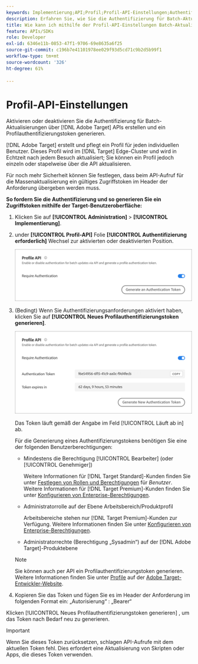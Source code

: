 ```yaml
---
keywords: Implementierung;API;Profil;Profil-API-Einstellungen;Authentifizierungstoken
description: Erfahren Sie, wie Sie die Authentifizierung für Batch-Aktualisierungen über Adobe konfigurieren [!DNL Target] APIs erstellen und ein Profilauthentifizierungstoken generieren.
title: Wie kann ich mithilfe der Profil-API-Einstellungen Batch-Aktualisierungen aktivieren oder deaktivieren?
feature: APIs/SDKs
role: Developer
exl-id: 6346e11b-0853-47f1-9706-69e8635a6f25
source-git-commit: c196b7e41101978ee029f93d5cd71c9b2d5b99f1
workflow-type: tm+mt
source-wordcount: '326'
ht-degree: 61%

---
```


# Profil-API-Einstellungen

Aktivieren oder deaktivieren Sie die Authentifizierung für Batch-Aktualisierungen über [!DNL Adobe Target] APIs erstellen und ein Profilauthentifizierungstoken generieren.

[!DNL Adobe Target] erstellt und pflegt ein Profil für jeden individuellen Benutzer. Dieses Profil wird im [!DNL Target] Edge-Cluster und wird in Echtzeit nach jedem Besuch aktualisiert; Sie können ein Profil jedoch einzeln oder stapelweise über die API aktualisieren.

Für noch mehr Sicherheit können Sie festlegen, dass beim API-Aufruf für die Massenaktualisierung ein gültiges Zugriffstoken im Header der Anforderung übergeben werden muss.

**So fordern Sie die Authentifizierung und so generieren Sie ein Zugriffstoken mithilfe der Target-Benutzeroberfläche:**

1. Klicken Sie auf **[!UICONTROL Administration]** > **[!UICONTROL Implementierung]**.
1. under **[!UICONTROL Profil-API]** Folie **[!UICONTROL Authentifizierung erforderlich]** Wechsel zur aktivierten oder deaktivierten Position.

   ![](assets/profile_api_settings.png)

1. (Bedingt) Wenn Sie Authentifizierungsanforderungen aktiviert haben, klicken Sie auf **[!UICONTROL Neues Profilauthentifizierungstoken generieren]**.

   ![](assets/profile_api_settings_2.png)

   Das Token läuft gemäß der Angabe im Feld [!UICONTROL Läuft ab in] ab.

   Für die Generierung eines Authentifizierungstokens benötigen Sie eine der folgenden Benutzerberechtigungen:

   * Mindestens die Berechtigung [!UICONTROL Bearbeiter] (oder [!UICONTROL Genehmiger])

      Weitere Informationen für [!DNL Target Standard]-Kunden finden Sie unter [Festlegen von Rollen und Berechtigungen](/help/main/administrating-target/c-user-management/c-user-management/user-management.md#roles-permissions) für *Benutzer*. Weitere Informationen für [!DNL Target Premium]-Kunden finden Sie unter [Konfigurieren von Enterprise-Berechtigungen](/help/main/administrating-target/c-user-management/property-channel/properties-overview.md).

   * Administratorrolle auf der Ebene Arbeitsbereich/Produktprofil

      Arbeitsbereiche stehen nur [!DNL Target Premium]-Kunden zur Verfügung. Weitere Informationen finden Sie unter [Konfigurieren von Enterprise-Berechtigungen](/help/main/administrating-target/c-user-management/property-channel/properties-overview.md).

   * Administratorrechte (Berechtigung „Sysadmin“) auf der [!DNL Adobe Target]-Produktebene
   >[!NOTE]
   >
   >Sie können auch per API ein Profilauthentifizierungstoken generieren. Weitere Informationen finden Sie unter [Profile](https://developers.adobetarget.com/api/#profiles) auf der [Adobe Target-Entwickler-Website](https://developers.adobetarget.com/).

1. Kopieren Sie das Token und fügen Sie es im Header der Anforderung im folgenden Format ein: „Autorisierung“ : „Bearer“

Klicken [!UICONTROL Neues Profilauthentifizierungstoken generieren] , um das Token nach Bedarf neu zu generieren.

>[!IMPORTANT]
>
>Wenn Sie dieses Token zurücksetzen, schlagen API-Aufrufe mit dem aktuellen Token fehl. Dies erfordert eine Aktualisierung von Skripten oder Apps, die dieses Token verwenden.
